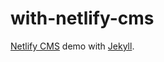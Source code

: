 # with-netlify-cms

[Netlify CMS](https://www.netlifycms.org) demo with [Jekyll](http://jekyllrb.com).
